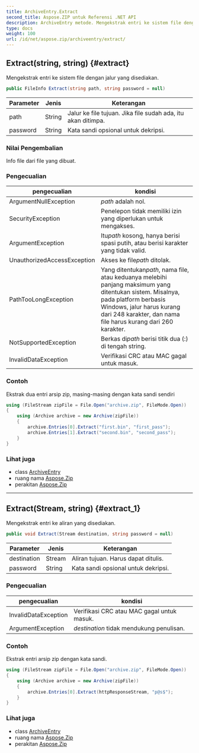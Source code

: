 ```yaml
---
title: ArchiveEntry.Extract
second_title: Aspose.ZIP untuk Referensi .NET API
description: ArchiveEntry metode. Mengekstrak entri ke sistem file dengan jalur yang disediakan.
type: docs
weight: 100
url: /id/net/aspose.zip/archiveentry/extract/
---
```

## Extract(string, string) {#extract}

Mengekstrak entri ke sistem file dengan jalur yang disediakan.

```csharp
public FileInfo Extract(string path, string password = null)
```

| Parameter | Jenis | Keterangan |
| --- | --- | --- |
| path | String | Jalur ke file tujuan. Jika file sudah ada, itu akan ditimpa. |
| password | String | Kata sandi opsional untuk dekripsi. |

### Nilai Pengembalian

Info file dari file yang dibuat.

### Pengecualian

| pengecualian | kondisi |
| --- | --- |
| ArgumentNullException | *path* adalah nol. |
| SecurityException | Penelepon tidak memiliki izin yang diperlukan untuk mengakses. |
| ArgumentException | Itu*path* kosong, hanya berisi spasi putih, atau berisi karakter yang tidak valid. |
| UnauthorizedAccessException | Akses ke file*path* ditolak. |
| PathTooLongException | Yang ditentukan*path*, nama file, atau keduanya melebihi panjang maksimum yang ditentukan sistem. Misalnya, pada platform berbasis Windows, jalur harus kurang dari 248 karakter, dan nama file harus kurang dari 260 karakter. |
| NotSupportedException | Berkas di*path* berisi titik dua (:) di tengah string. |
| InvalidDataException | Verifikasi CRC atau MAC gagal untuk masuk. |

### Contoh

Ekstrak dua entri arsip zip, masing-masing dengan kata sandi sendiri

```csharp
using (FileStream zipFile = File.Open("archive.zip", FileMode.Open))
{
    using (Archive archive = new Archive(zipFile))
    {
        archive.Entries[0].Extract("first.bin", "first_pass");
        archive.Entries[1].Extract("second.bin", "second_pass");
    }
}
```

### Lihat juga

* class [ArchiveEntry](../)
* ruang nama [Aspose.Zip](../../archiveentry/)
* perakitan [Aspose.Zip](../../../)

---

## Extract(Stream, string) {#extract_1}

Mengekstrak entri ke aliran yang disediakan.

```csharp
public void Extract(Stream destination, string password = null)
```

| Parameter | Jenis | Keterangan |
| --- | --- | --- |
| destination | Stream | Aliran tujuan. Harus dapat ditulis. |
| password | String | Kata sandi opsional untuk dekripsi. |

### Pengecualian

| pengecualian | kondisi |
| --- | --- |
| InvalidDataException | Verifikasi CRC atau MAC gagal untuk masuk. |
| ArgumentException | *destination* tidak mendukung penulisan. |

### Contoh

Ekstrak entri arsip zip dengan kata sandi.

```csharp
using (FileStream zipFile = File.Open("archive.zip", FileMode.Open))
{
    using (Archive archive = new Archive(zipFile))
    {
        archive.Entries[0].Extract(httpResponseStream, "p@s$");
    }
}
```

### Lihat juga

* class [ArchiveEntry](../)
* ruang nama [Aspose.Zip](../../archiveentry/)
* perakitan [Aspose.Zip](../../../)


